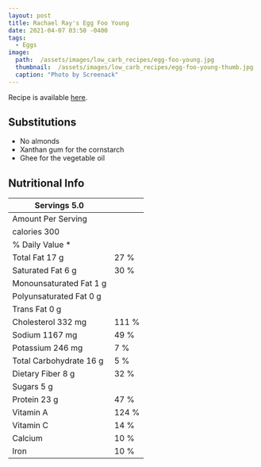 ```yaml
---
layout: post
title: Rachael Ray's Egg Foo Young
date: 2021-04-07 03:50 -0400
tags: 
  - Eggs
image: 
  path:  /assets/images/low_carb_recipes/egg-foo-young.jpg
  thumbnail:  /assets/images/low_carb_recipes/egg-foo-young-thumb.jpg 
  caption: "Photo by Screenack"
---
```


Recipe is available [here](https://www.rachaelray.com/recipes/egg-foo-young/).

## Substitutions
* No almonds
* Xanthan gum for the cornstarch 
* Ghee for the vegetable oil


## Nutritional Info

| Servings 5.0            |       |
|-------------------------|-------|
| Amount Per Serving      |       |
| calories 300            |       |
|         % Daily Value * |       |
| Total Fat 17 g          |  27 % |
| Saturated Fat 6 g       |  30 % |
| Monounsaturated Fat 1 g |       |
| Polyunsaturated Fat 0 g |       |
| Trans Fat 0 g           |       |
| Cholesterol 332 mg      | 111 % |
| Sodium 1167 mg          |  49 % |
| Potassium 246 mg        |   7 % |
| Total Carbohydrate 16 g |   5 % |
| Dietary Fiber 8 g       |  32 % |
| Sugars 5 g              |       |
| Protein 23 g            |  47 % |
| Vitamin A               | 124 % |
| Vitamin C               |  14 % |
| Calcium                 |  10 % |
| Iron                    |  10 % |
